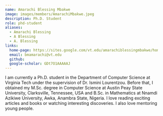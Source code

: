 ```yaml
---
name: Amarachi Blessing Mbakwe
image: images/members/AmarachiMbakwe.jpeg
description: Ph.D. Student
role: phd-student
aliases:
  - Amarachi Blessing
  - A Blessing
  - A. Blessing
links:
  home-page: https://sites.google.com/vt.edu/amarachiblessingmbakwe/home
  email: bmamarachi@vt.edu
  github: 
  google-scholar: GDt7O1AAAAAJ
---
```


I am currently a Ph.D.  student in the Department of Computer Science at Virginia Tech under the supervision of Dr. Ismini Lourentzou. Before that, I obtained my M.Sc. degree in Computer Science at Austin Peay State University, Clarksville, Tennessee, USA and B.Sc. in Mathematics at Nnamdi Azikiwe University, Awka, Anambra State, Nigeria.  I love reading exciting articles and books or watching interesting discoveries. I also love mentoring young people.
